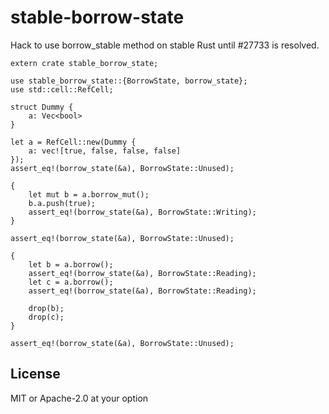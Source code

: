 # stable-borrow-state

Hack to use borrow_stable method on stable Rust until #27733 is resolved.

```
extern crate stable_borrow_state;

use stable_borrow_state::{BorrowState, borrow_state};
use std::cell::RefCell;

struct Dummy {
    a: Vec<bool>
}

let a = RefCell::new(Dummy {
    a: vec![true, false, false, false]
});
assert_eq!(borrow_state(&a), BorrowState::Unused);

{
    let mut b = a.borrow_mut();
    b.a.push(true);
    assert_eq!(borrow_state(&a), BorrowState::Writing);
}

assert_eq!(borrow_state(&a), BorrowState::Unused);

{
    let b = a.borrow();
    assert_eq!(borrow_state(&a), BorrowState::Reading);
    let c = a.borrow();
    assert_eq!(borrow_state(&a), BorrowState::Reading);

    drop(b);
    drop(c);
}

assert_eq!(borrow_state(&a), BorrowState::Unused);

```

## License

MIT or Apache-2.0 at your option

